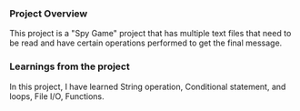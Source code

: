 ### Project Overview

 This project is a "Spy Game" project that has multiple text files that need to be read and have certain operations performed to get the final message.


### Learnings from the project

 In this project, I have learned  String operation, Conditional statement, and loops, File I/O, Functions.


